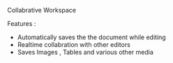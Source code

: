 Collabrative Workspace

Features :

- Automatically saves the the document while editing
- Realtime collabration with other editors
- Saves Images , Tables and various other media
